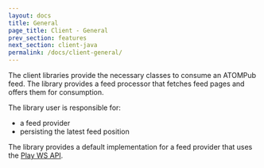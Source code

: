 ```yaml
---
layout: docs
title: General
page_title: Client - General
prev_section: features
next_section: client-java
permalink: /docs/client-general/
---
```


The client libraries provide the necessary classes to consume an ATOMPub feed. The library provides a feed processor that fetches feed pages and offers them for consumption.

The library user is responsible for:

- a feed provider
- persisting the latest feed position

The library provides a default implementation for a feed provider that uses the [Play WS API](https://www.playframework.com/documentation/latest/ScalaWS).
